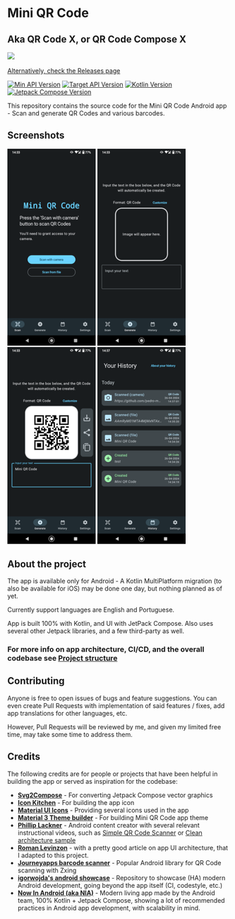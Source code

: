 # Mini QR Code

## Aka QR Code X, or QR Code Compose X


<a href="https://play.google.com/store/apps/details?id=com.pedroid.qrcodecompose.androidapp"><img src="https://play.google.com/intl/en_us/badges/static/images/badges/en_badge_web_generic.png" width="200"></a>

<a href="https://github.com/pedro-mgb/qr_code_compose_x/releases">Alternatively, check the Releases page</a>

[![Min API Version](https://img.shields.io/badge/Min_API-21-brightgreen.svg)](https://android-arsenal.com/api?level=21)
[![Target API Version](https://img.shields.io/badge/Target_API-34-brightgreen.svg)](https://developer.android.com/about/versions/14)
[![Kotlin Version](https://img.shields.io/badge/Kotlin-1.9.x-blue.svg)](https://kotlinlang.org)
[![Jetpack Compose Version](https://img.shields.io/badge/Compose-1.6.x-blue.svg)](https://developer.android.com/develop/ui/compose)

This repository contains the source code for the Mini QR Code Android app - Scan and generate QR Codes and various barcodes.

## Screenshots

<img src="docs/media/phone_en_01.png" width="200"  alt="Mini QR Code homepage scan" />     <img src="docs/media/phone_en_02.png" width="200"  alt="Mini QR Code generate empty" />     <img src="docs/media/phone_en_03.png" width="200" alt="Mini QR Code generate content" />     <img src="docs/media/phone_en_04.png" width="200" alt="Mini QR Code history" />

## About the project

The app is available only for Android - A Kotlin MultiPlatform migration (to also be available for iOS) may be done one day, but nothing planned as of yet.

Currently support languages are English and Portuguese.

App is built 100% with Kotlin, and UI with JetPack Compose. Also uses several other Jetpack libraries, and a few third-party as well.

### For more info on app architecture, CI/CD, and the overall codebase see [Project structure](docs/project-structure.md)

## Contributing

Anyone is free to open issues of bugs and feature suggestions.
You can even create Pull Requests with implementation of said features / fixes, add app translations for other languages, etc.

However, Pull Requests will be reviewed by me, and given my limited free time, may take some time to address them.

## Credits

The following credits are for people or projects that have been helpful in building the app or served as inspiration for the codebase:

- **[Svg2Compose](https://github.com/DenisMondon/Svg2Compose)** - For converting Jetpack Compose vector graphics
- **[Icon Kitchen](https://icon.kitchen)** - For building the app icon
- **[Material UI Icons](https://materialui.co/icon)** - Providing several icons used in the app
- **[Material 3 Theme builder](https://m3.material.io/theme-builder#/custom)** - For building Mini QR Code app theme
- **[Phillip Lackner](https://www.youtube.com/@PhilippLackner)** - Android content creator with several relevant instructional videos, such as [Simple QR Code Scanner](https://www.youtube.com/watch?v=asl1mFtkMkc&pp=ygUXcXIgY29kZSBzY2FubmVyIGNvbXBvc2U%3D) or [Clean architecture sample](https://www.youtube.com/watch?v=EF33KmyprEQ)
- **[Roman Levinzon](https://levinzon-roman.medium.com/jetpack-compose-ui-architecture-a34c4d3e4391)** - with a pretty good article on app UI architecture, that I adapted to this project.
- **[Journeyapps barcode scanner](https://github.com/journeyapps/zxing-android-embedded)** - Popular Android library for QR Code scanning with Zxing
- **[igorwojda's android showcase](https://github.com/igorwojda/android-showcase)** - Repository to showcase (HA) modern Android development, going beyond the app itself (CI, codestyle, etc.)
- **[Now In Android (aka NIA)](https://github.com/android/nowinandroid)** - Modern living app made by the Android team, 100% Kotlin + Jetpack Compose, showing a lot of recommended practices in Android app development, with scalability in mind.
